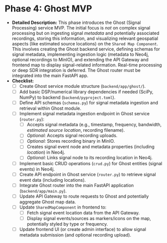 # Phase 4: Ghost MVP

*   **Detailed Description:** This phase introduces the Ghost (Signal Processing) service MVP. The initial focus is *not* on complex signal processing but on ingesting signal *metadata* and potentially associated recordings, storing this information, and visualizing relevant geospatial aspects (like estimated source locations) on the `Shared Map Component`. This involves creating the Ghost backend service, defining schemas for signal metadata, implementing ingestion logic (metadata to Neo4j, optional recordings to MinIO), and extending the API Gateway and frontend map to display signal-related information. Real-time processing or deep SDR integration is deferred. The Ghost router must be integrated into the main FastAPI app.
*   **Checklist:**
    *   [ ] Create Ghost service module structure (`backend/app/ghost/`).
    *   [ ] Add basic DSP/numerical library dependencies if needed (SciPy, NumPy) to backend (`backend/pyproject.toml`).
    *   [ ] Define API schemas (`schemas.py`) for signal metadata ingestion and retrieval within Ghost module.
    *   [ ] Implement signal metadata ingestion endpoint in Ghost service (`router.py`):
        *   [ ] Accepts signal metadata (e.g., timestamp, frequency, bandwidth, *estimated source location*, recording filename).
        *   [ ] *Optional:* Accepts signal recording uploads.
        *   [ ] *Optional:* Stores recording binary in MinIO.
        *   [ ] Creates signal event node and metadata properties (including *location*) in Neo4j.
        *   [ ] *Optional:* Links signal node to its recording location in Neo4j.
    *   [ ] Implement basic CRUD operations (`crud.py`) for Ghost entities (signal events) in Neo4j.
    *   [ ] Create API endpoint in Ghost service (`router.py`) to retrieve signal event data (including locations).
    *   [ ] Integrate Ghost router into the main FastAPI application (`backend/app/main.py`).
    *   [ ] Update API Gateway to route requests to Ghost and potentially aggregate Ghost map data.
    *   [ ] Update `SharedMapComponent` in frontend to:
        *   [ ] Fetch signal event location data from the API Gateway.
        *   [ ] Display signal events/sources as markers/icons on the map, potentially styled by type or frequency.
    *   [ ] Update frontend UI (or create admin interface) to allow signal metadata submission (and optional recording upload).